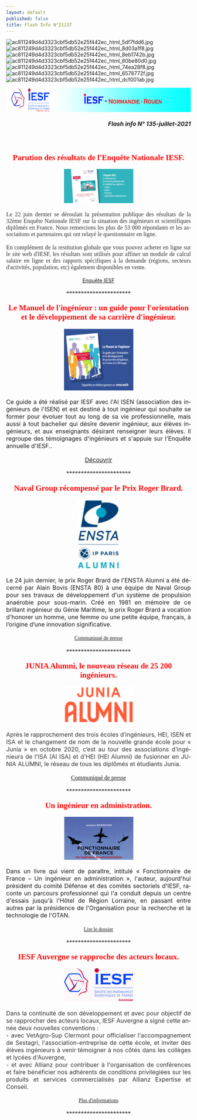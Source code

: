 ```yaml
---
layout: default
published: false
title: Flash Info N°21137
---
```


![ac811249d4d3323cbf5db52e25f442ec_html_5df7fdd6.jpg]({{site.baseurl}}/media/ac811249d4d3323cbf5db52e25f442ec_html_5df7fdd6.jpg)
![ac811249d4d3323cbf5db52e25f442ec_html_8d03a1f8.jpg]({{site.baseurl}}/media/ac811249d4d3323cbf5db52e25f442ec_html_8d03a1f8.jpg)
![ac811249d4d3323cbf5db52e25f442ec_html_8eb1742b.jpg]({{site.baseurl}}/media/ac811249d4d3323cbf5db52e25f442ec_html_8eb1742b.jpg)
![ac811249d4d3323cbf5db52e25f442ec_html_60be80d0.jpg]({{site.baseurl}}/media/ac811249d4d3323cbf5db52e25f442ec_html_60be80d0.jpg)
![ac811249d4d3323cbf5db52e25f442ec_html_74ea28f8.jpg]({{site.baseurl}}/media/ac811249d4d3323cbf5db52e25f442ec_html_74ea28f8.jpg)
![ac811249d4d3323cbf5db52e25f442ec_html_6578772f.jpg]({{site.baseurl}}/media/ac811249d4d3323cbf5db52e25f442ec_html_6578772f.jpg)
![ac811249d4d3323cbf5db52e25f442ec_html_dcf001ab.jpg]({{site.baseurl}}/media/ac811249d4d3323cbf5db52e25f442ec_html_dcf001ab.jpg)



<BODY LANG="fr-FR" LINK="#0000ff" DIR="LTR">
<P ALIGN=CENTER STYLE="margin-bottom: 0.19in"><IMG SRC="/media/968f0b2e97c9a07cc362f6a774d14da1_html_74ea28f8.jpg" NAME="Image 2" ALIGN=BOTTOM WIDTH=680 HEIGHT=66 BORDER=0></P>
<P ALIGN=RIGHT STYLE="margin-bottom: 0.19in"><FONT SIZE=3><I><B>Flash
info N° 135-juillet-2021</B></I></FONT></P>
<P ALIGN=CENTER STYLE="margin-bottom: 0.19in"><BR><BR>
</P>
<P ALIGN=CENTER STYLE="margin-bottom: 0.19in"><FONT COLOR="#ff0000"><FONT FACE="Engravers MT, serif"><FONT SIZE=4 STYLE="font-size: 16pt"><B>Parution
des résultats de l'Enquête Nationale IESF.</B></FONT></FONT></FONT></P>
<P ALIGN=CENTER STYLE="margin-bottom: 0.19in"><IMG SRC="/media/968f0b2e97c9a07cc362f6a774d14da1_html_665757ed.jpg" NAME="Image 1" ALIGN=BOTTOM WIDTH=189 HEIGHT=93 BORDER=0></P>
<P ALIGN=JUSTIFY STYLE="margin-bottom: 0.19in"><FONT FACE="Times New Roman, serif"><FONT SIZE=3><FONT COLOR="#333333"><FONT FACE="Calibri, serif">Le
22 juin dernier se déroulait la présentation publique des résultats
de la 32ème Enquête Nationale IESF sur la situation des ingénieurs
et scientifiques diplômés en France. Nous remercions les plus de 53
000 répondants et les associations et partenaires qui ont relayé le
questionnaire en ligne. </FONT></FONT></FONT></FONT>
</P>
<P ALIGN=JUSTIFY STYLE="margin-bottom: 0.19in"><FONT FACE="Times New Roman, serif"><FONT SIZE=3><FONT COLOR="#333333"><FONT FACE="Calibri, serif">En
complément de la restitution globale que vous pouvez acheter en
ligne sur le site web d'IESF, les résultats sont utilisés pour
affiner un module de calcul salaire en ligne et des rapports
spécifiques à la demande (régions, secteurs d'activités,
population, etc) également disponibles en vente. </FONT></FONT></FONT></FONT>
</P>
<P ALIGN=CENTER STYLE="margin-bottom: 0.19in"><A HREF="https://www.iesf.fr/752_p_50488/enquete-nationale.html">Enquête
IESF</A></P>
<P ALIGN=CENTER STYLE="margin-bottom: 0.19in"><FONT COLOR="#000000"><FONT FACE="Calibri, serif"><FONT SIZE=3>**********************</FONT></FONT></FONT></P>
<P ALIGN=CENTER STYLE="margin-bottom: 0.19in"><FONT COLOR="#ff0000"><FONT FACE="Engravers MT, serif"><FONT SIZE=4 STYLE="font-size: 16pt"><B>Le
Manuel de l'ingénieur : un guide pour l'orientation et le
développement de sa carrière d'ingénieur.</B></FONT></FONT></FONT></P>
<P ALIGN=CENTER STYLE="margin-bottom: 0.19in"><IMG SRC="/media/968f0b2e97c9a07cc362f6a774d14da1_html_dec7d8bd.jpg" NAME="Image 3" ALIGN=BOTTOM WIDTH=189 HEIGHT=168 BORDER=0></P>
<P ALIGN=JUSTIFY STYLE="margin-bottom: 0.19in"><FONT SIZE=3>Ce guide
a été réalisé par IESF avec l'AI ISEN (association des ingénieurs
de l'ISEN) et est destiné à tout ingénieur qui souhaite se former
pour évoluer tout au long de sa vie professionnelle, mais aussi à
tout bachelier qui désire devenir ingénieur, aux élèves
ingénieurs, et aux enseignants désirant renseigner leurs élèves.
Il regroupe des témoignages d'ingénieurs et s'appuie sur l'Enquête
annuelle d'IESF..</FONT></P>
<P ALIGN=CENTER STYLE="margin-bottom: 0.19in"><A HREF="https://www.iesf.fr/offres/gestion/actus_752_42632-1766/manuel-de-l-ingenieur-2021.html"><FONT SIZE=3>Découvrir</FONT></A></P>
<P ALIGN=CENTER STYLE="margin-bottom: 0.19in"><FONT COLOR="#000000"><FONT FACE="Calibri, serif"><FONT SIZE=3>**********************</FONT></FONT></FONT></P>
<P ALIGN=CENTER STYLE="margin-bottom: 0.19in"><FONT COLOR="#ff0000"><FONT FACE="Engravers MT, serif"><FONT SIZE=4 STYLE="font-size: 16pt"><B>Naval
Group récompensé par le Prix Roger Brard.</B></FONT></FONT></FONT></P>
<P ALIGN=CENTER STYLE="margin-bottom: 0.19in"><IMG SRC="/media/968f0b2e97c9a07cc362f6a774d14da1_html_6ca4b869.jpg" NAME="Image 4" ALIGN=BOTTOM WIDTH=116 HEIGHT=189 BORDER=0></P>
<P ALIGN=JUSTIFY STYLE="margin-bottom: 0.19in"><FONT SIZE=3>Le 24
juin dernier, le prix Roger Brard de l'ENSTA Alumni a été décerné
par Alain Bovis&nbsp;(ENSTA 80) à une équipe de Naval Group pour
ses travaux de développement d'un système de propulsion anaérobie
pour sous-marin. Créé en 1981 en mémoire de ce brillant ingénieur
du Génie Maritime, le prix Roger Brard a vocation d'honorer un
homme, une femme ou une petite équipe, français, à l’origine
d’une innovation significative.</FONT></P>
<P ALIGN=CENTER STYLE="margin-bottom: 0.19in"><A HREF="https://www.iesf.fr/offres/gestion/actus_752_42676-1884/remise-du-prix-brard-de-l-ensta-alumni.html"><FONT FACE="Calibri, serif">Communiqué
de presse</FONT></A></P>
<P ALIGN=CENTER STYLE="margin-bottom: 0.19in"><FONT COLOR="#000000"><FONT FACE="Calibri, serif"><FONT SIZE=3>**********************</FONT></FONT></FONT></P>
<P ALIGN=CENTER STYLE="margin-bottom: 0.19in"><FONT COLOR="#ff0000"><FONT FACE="Engravers MT, serif"><FONT SIZE=4 STYLE="font-size: 16pt"><B>JUNIA
Alumni, le nouveau réseau de 25 200 ingénieurs.</B></FONT></FONT></FONT></P>
<P ALIGN=CENTER STYLE="margin-bottom: 0.19in"><IMG SRC="/media/968f0b2e97c9a07cc362f6a774d14da1_html_90f418c0.jpg" NAME="Image 5" ALIGN=BOTTOM WIDTH=189 HEIGHT=100 BORDER=0></P>
<P ALIGN=JUSTIFY STYLE="margin-bottom: 0.19in"><FONT COLOR="#333333"><FONT SIZE=3>Après
le rapprochement des trois écoles d’ingénieurs, HEI, ISEN et ISA
et le changement de nom de la nouvelle grande école pour « Junia »
en octobre 2020, c’est au tour des associations d’ingénieurs de
l'ISA (AI ISA) et d'HEI (HEI Alumni) de fusionner en JUNIA ALUMNI, le
réseau de tous les diplômés et étudiants Junia.</FONT></FONT></P>
<P ALIGN=CENTER STYLE="margin-bottom: 0.19in"><A HREF="https://bit.ly/2Uy0gg2"><FONT FACE="Calibri, serif"><FONT SIZE=3>Communiqué
de presse</FONT></FONT></A></P>
<P ALIGN=CENTER STYLE="margin-bottom: 0.19in"><FONT COLOR="#000000"><FONT FACE="Calibri, serif"><FONT SIZE=3>**********************</FONT></FONT></FONT></P>
<P ALIGN=CENTER STYLE="margin-bottom: 0.19in"><FONT COLOR="#ff0000"><FONT FACE="Engravers MT, serif"><FONT SIZE=4 STYLE="font-size: 16pt"><B>Un
ingénieur en administration.</B></FONT></FONT></FONT></P>
<P ALIGN=CENTER STYLE="margin-bottom: 0.19in"><IMG SRC="/media/968f0b2e97c9a07cc362f6a774d14da1_html_5df78a1c.jpg" NAME="Image 6" ALIGN=BOTTOM WIDTH=189 HEIGHT=117 BORDER=0></P>
<P ALIGN=JUSTIFY STYLE="margin-bottom: 0.19in"><FONT SIZE=3>Dans un
livre qui vient de paraître, intitulé « Fonctionnaire de France –
Un ingénieur en administration », l'auteur, aujourd'hui président
du comité Défense et des comités sectoriels d'IESF, raconte un
parcours professionnel qui l'a conduit depuis un centre d'essais
jusqu'à l'Hôtel de Région Lorraine, en passant entre autres par la
présidence de l'Organisation pour la recherche et la technologie de
l'OTAN.</FONT></P>
<P ALIGN=CENTER STYLE="margin-bottom: 0.19in"><A HREF="https://www.iesf.fr/offres/doc_inline_src/752/2021_Dossier_presse_Fonctionnaire_de_France_Bongrand.pdf"><FONT FACE="Calibri, serif">Lire
le dossier</FONT></A></P>
<P ALIGN=CENTER STYLE="margin-bottom: 0.19in"><FONT COLOR="#000000"><FONT FACE="Calibri, serif"><FONT SIZE=3>**********************</FONT></FONT></FONT></P>
<P ALIGN=CENTER STYLE="margin-bottom: 0.19in"><FONT COLOR="#ff0000"><FONT FACE="Engravers MT, serif"><FONT SIZE=4 STYLE="font-size: 16pt"><B>IESF
Auvergne se rapproche des acteurs locaux.</B></FONT></FONT></FONT></P>
<P ALIGN=CENTER STYLE="margin-bottom: 0.19in"><IMG SRC="/media/968f0b2e97c9a07cc362f6a774d14da1_html_d6145bf7.jpg" NAME="Image 7" ALIGN=BOTTOM WIDTH=189 HEIGHT=91 BORDER=0></P>
<P ALIGN=JUSTIFY STYLE="margin-bottom: 0.19in"><FONT COLOR="#333333"><FONT SIZE=3>Dans
la continuité de son développement et avec pour objectif de se
rapprocher des acteurs locaux, IESF Auvergne a signé cette année
deux nouvelles conventions : <BR>- avec VetAgro-Sup Clermont pour
officialiser l'accompagnement de Sestagri, l'association-entreprise
de cette école, et inviter des élèves ingénieurs à venir
témoigner à nos côtés dans les collèges et lycées d'Auvergne,
<BR>- et avec Allianz pour contribuer à l'organisation de
conférences et faire bénéficier nos adhérents de conditions
privilégiées sur les produits et services commercialisés par
Allianz Expertise et Conseil.</FONT></FONT></P>
<P ALIGN=CENTER STYLE="margin-bottom: 0.19in"><A HREF="http://www.iesf-auvergne.fr/"><FONT FACE="Calibri, serif">Plus
d'informations</FONT></A></P>
<P ALIGN=CENTER STYLE="margin-bottom: 0.19in"><FONT COLOR="#000000"><FONT FACE="Calibri, serif"><FONT SIZE=3>**********************</FONT></FONT></FONT></P>
</BODY>

